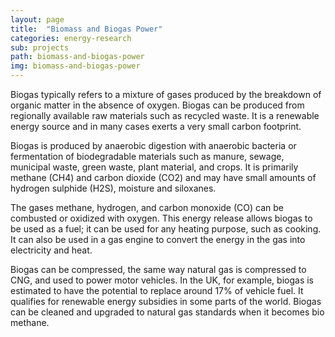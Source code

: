 ```yaml
---
layout: page
title:  "Biomass and Biogas Power"
categories: energy-research
sub: projects
path: biomass-and-biogas-power
img: biomass-and-biogas-power
---
```


Biogas typically refers to a mixture of gases produced by the breakdown of organic matter in the absence of oxygen. Biogas can be produced from regionally available raw materials such as recycled waste. It is a renewable energy source and in many cases exerts a very small carbon footprint.

Biogas is produced by anaerobic digestion with anaerobic bacteria or fermentation of biodegradable materials such as manure, sewage, municipal waste, green waste, plant material, and crops. It is primarily methane (CH4) and carbon dioxide (CO2) and may have small amounts of hydrogen sulphide (H2S), moisture and siloxanes.

The gases methane, hydrogen, and carbon monoxide (CO) can be combusted or oxidized with oxygen. This energy release allows biogas to be used as a fuel; it can be used for any heating purpose, such as cooking. It can also be used in a gas engine to convert the energy in the gas into electricity and heat.

Biogas can be compressed, the same way natural gas is compressed to CNG, and used to power motor vehicles. In the UK, for example, biogas is estimated to have the potential to replace around 17% of vehicle fuel. It qualifies for renewable energy subsidies in some parts of the world. Biogas can be cleaned and upgraded to natural gas standards when it becomes bio methane.





